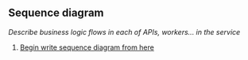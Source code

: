 ## Sequence diagram
_Describe business logic flows in each of APIs, workers... in the service_
1. [Begin write sequence diagram from here](api_sequence_diagram/Begin_write_sequence_diagram_from_here.md)

